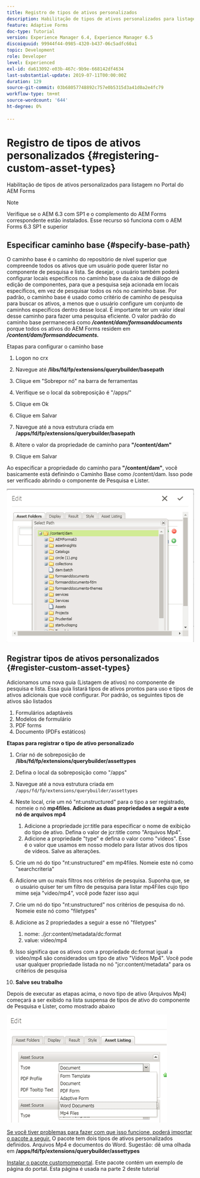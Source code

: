 ```yaml
---
title: Registro de tipos de ativos personalizados
description: Habilitação de tipos de ativos personalizados para listagem no Portal do AEM Forms
feature: Adaptive Forms
doc-type: Tutorial
version: Experience Manager 6.4, Experience Manager 6.5
discoiquuid: 99944f44-0985-4320-b437-06c5adfc60a1
topic: Development
role: Developer
level: Experienced
exl-id: da613092-e03b-467c-9b9e-668142df4634
last-substantial-update: 2019-07-11T00:00:00Z
duration: 129
source-git-commit: 03b68057748892c757e0b5315d3a41d0a2e4fc79
workflow-type: tm+mt
source-wordcount: '644'
ht-degree: 0%

---
```


# Registro de tipos de ativos personalizados {#registering-custom-asset-types}

Habilitação de tipos de ativos personalizados para listagem no Portal do AEM Forms

>[!NOTE]
>
>Verifique se o AEM 6.3 com SP1 e o complemento do AEM Forms correspondente estão instalados. Esse recurso só funciona com o AEM Forms 6.3 SP1 e superior

## Especificar caminho base {#specify-base-path}

O caminho base é o caminho do repositório de nível superior que compreende todos os ativos que um usuário pode querer listar no componente de pesquisa e lista. Se desejar, o usuário também poderá configurar locais específicos no caminho base da caixa de diálogo de edição de componentes, para que a pesquisa seja acionada em locais específicos, em vez de pesquisar todos os nós no caminho base. Por padrão, o caminho base é usado como critério de caminho de pesquisa para buscar os ativos, a menos que o usuário configure um conjunto de caminhos específicos dentro desse local. É importante ter um valor ideal desse caminho para fazer uma pesquisa eficiente. O valor padrão do caminho base permanecerá como **_/content/dam/formsanddocuments_** porque todos os ativos do AEM Forms residem em **_/content/dam/formsanddocuments._**

Etapas para configurar o caminho base

1. Logon no crx
1. Navegue até **/libs/fd/fp/extensions/querybuilder/basepath**

1. Clique em &quot;Sobrepor nó&quot; na barra de ferramentas
1. Verifique se o local da sobreposição é &quot;/apps/&quot;
1. Clique em Ok
1. Clique em Salvar
1. Navegue até a nova estrutura criada em **/apps/fd/fp/extensions/querybuilder/basepath**

1. Altere o valor da propriedade de caminho para **&quot;/content/dam&quot;**
1. Clique em Salvar

Ao especificar a propriedade do caminho para **&quot;/content/dam&quot;**, você basicamente está definindo o Caminho Base como /content/dam. Isso pode ser verificado abrindo o componente de Pesquisa e Lister.

![basepath](assets/basepath.png)

## Registrar tipos de ativos personalizados {#register-custom-asset-types}

Adicionamos uma nova guia (Listagem de ativos) no componente de pesquisa e lista. Essa guia listará tipos de ativos prontos para uso e tipos de ativos adicionais que você configurar. Por padrão, os seguintes tipos de ativos são listados

1. Formulários adaptáveis
1. Modelos de formulário
1. PDF forms
1. Documento (PDFs estáticos)

**Etapas para registrar o tipo de ativo personalizado**

1. Criar nó de sobreposição de **/libs/fd/fp/extensions/querybuilder/assettypes**

1. Defina o local da sobreposição como &quot;/apps&quot;
1. Navegue até a nova estrutura criada em `/apps/fd/fp/extensions/querybuilder/assettypes`

1. Neste local, crie um nó &quot;nt:unstructured&quot; para o tipo a ser registrado, nomeie o nó **mp4files. Adicione as duas propriedades a seguir a este nó de arquivos mp4**

   1. Adicione a propriedade jcr:title para especificar o nome de exibição do tipo de ativo. Defina o valor de jcr:title como &quot;Arquivos Mp4&quot;.
   1. Adicione a propriedade &quot;type&quot; e defina o valor como &quot;videos&quot;. Esse é o valor que usamos em nosso modelo para listar ativos dos tipos de vídeos. Salve as alterações.

1. Crie um nó do tipo &quot;nt:unstructured&quot; em mp4files. Nomeie este nó como &quot;searchcriteria&quot;
1. Adicione um ou mais filtros nos critérios de pesquisa. Suponha que, se o usuário quiser ter um filtro de pesquisa para listar mp4Files cujo tipo mime seja &quot;video/mp4&quot;, você pode fazer isso aqui
1. Crie um nó do tipo &quot;nt:unstructured&quot; nos critérios de pesquisa do nó. Nomeie este nó como &quot;filetypes&quot;
1. Adicione as 2 propriedades a seguir a esse nó &quot;filetypes&quot;

   1. nome: ./jcr:content/metadata/dc:format
   1. value: video/mp4

1. Isso significa que os ativos com a propriedade dc:format igual a video/mp4 são considerados um tipo de ativo &quot;Vídeos Mp4&quot;. Você pode usar qualquer propriedade listada no nó &quot;jcr:content/metadata&quot; para os critérios de pesquisa

1. **Salve seu trabalho**

Depois de executar as etapas acima, o novo tipo de ativo (Arquivos Mp4) começará a ser exibido na lista suspensa de tipos de ativo do componente de Pesquisa e Lister, como mostrado abaixo

![arquivos mp4](assets/mp4files.png)

[Se você tiver problemas para fazer com que isso funcione, poderá importar o pacote a seguir.](assets/assettypeskt1.zip) O pacote tem dois tipos de ativos personalizados definidos. Arquivos Mp4 e documentos do Word. Sugestão: dê uma olhada em **/apps/fd/fp/extensions/querybuilder/assettypes**

[Instalar o pacote customomeportal](assets/customportalpage.zip). Este pacote contém um exemplo de página do portal. Esta página é usada na parte 2 deste tutorial
